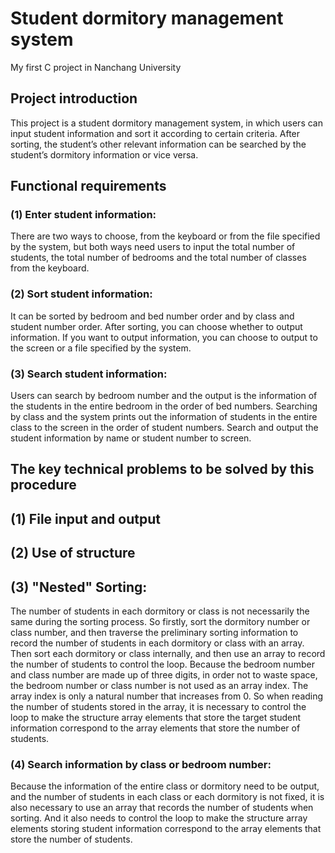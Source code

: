 # Student dormitory management system
My first C project in Nanchang University
## Project introduction
This project is a student dormitory management system, in which users can input student information and sort it according to certain criteria. After sorting, the student’s other relevant information can be searched by the student’s dormitory information or vice versa.
## Functional requirements
### (1) Enter student information:
There are two ways to choose, from the keyboard or from the file specified by the system, but both ways need users to input the total number of students, the total number of bedrooms and the total number of classes from the keyboard.
### (2) Sort student information:
It can be sorted by bedroom and bed number order and by class and student number order. After sorting, you can choose whether to output information. If you want to output information, you can choose to output to the screen or a file specified by the system.
### (3) Search student information:
Users can search by bedroom number and the output is the information of the students in the entire bedroom in the order of bed numbers. Searching by class and the system prints out the information of students in the entire class to the screen in the order of student numbers. Search and output the student information by name or student number to screen.
## The key technical problems to be solved by this procedure
## (1) File input and output
## (2) Use of structure
## (3) "Nested" Sorting:
The number of students in each dormitory or class is not necessarily the same during the sorting process. So firstly, sort the dormitory number or class number, and then traverse the preliminary sorting information to record the number of students in each dormitory or class with an array. Then sort each dormitory or class internally, and then use an array to record the number of students to control the loop.
Because the bedroom number and class number are made up of three digits, in order not to waste space, the bedroom number or class number is not used as an array index. The array index is only a natural number that increases from 0. So when reading the number of students stored in the array, it is necessary to control the loop to make the structure array elements that store the target student information correspond to the array elements that store the number of students.
### (4) Search information by class or bedroom number:
Because the information of the entire class or dormitory need to be output, and the number of students in each class or each dormitory is not fixed, it is also necessary to use an array that records the number of students when sorting. And it also needs to control the loop to make the structure array elements storing student information correspond to the array elements that store the number of students.
